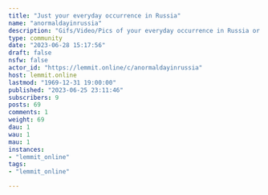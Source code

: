 ```yaml
---
title: "Just your everyday occurrence in Russia" 
name: "anormaldayinrussia"
description: "Gifs/Video/Pics of your everyday occurrence in Russia or the surrounding areas. Bonus points if not common in the rest of the world."
type: community
date: "2023-06-28 15:17:56"
draft: false
nsfw: false
actor_id: "https://lemmit.online/c/anormaldayinrussia"
host: lemmit.online
lastmod: "1969-12-31 19:00:00"
published: "2023-06-25 23:11:46"
subscribers: 9
posts: 69
comments: 1
weight: 69
dau: 1
wau: 1
mau: 1
instances:
- "lemmit_online"
tags: 
- "lemmit_online"

---
```

